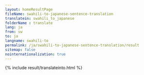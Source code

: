 ```yaml
---
layout: homeResultPage
fileName: swahili-to-japanese-sentence-translation
translatein: swahili_to_japanese
folderName : translate
lang: ja
from: sw
to: ja
langname: swahili-to
permalink: /ja/swahili-to-japanese-sentence-translation/result
sitemap: false
nointernationalization: true
---
```

{% include result/translateinto.html %}

<script src="/js/result/translation.js" data-foldername="{{page.folderName}}" data-lang="{{page.lang}}"></script>
